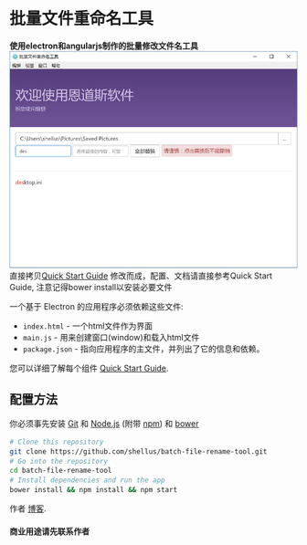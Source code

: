 # 批量文件重命名工具

**使用electron和angularjs制作的批量修改文件名工具**
![image](https://github.com/shellus/batch-file-rename-tool/raw/master/thumbnail/index.png)
直接拷贝[Quick Start Guide](http://electron.atom.io/docs/latest/tutorial/quick-start) 修改而成，配置、文档请直接参考Quick Start Guide, 注意记得bower install以安装必要文件

一个基于 Electron 的应用程序必须依赖这些文件:

- `index.html` - 一个html文件作为界面
- `main.js` - 用来创建窗口(window)和载入html文件
- `package.json` - 指向应用程序的主文件，并列出了它的信息和依赖。

您可以详细了解每个组件 [Quick Start Guide](http://electron.atom.io/docs/latest/tutorial/quick-start).

## 配置方法

你必须事先安装 [Git](https://git-scm.com) 和 [Node.js](https://nodejs.org/en/download/) (附带 [npm](http://npmjs.com)) 和 [bower](http://www.bower.io/)

```bash
# Clone this repository
git clone https://github.com/shellus/batch-file-rename-tool.git
# Go into the repository
cd batch-file-rename-tool
# Install dependencies and run the app
bower install && npm install && npm start
```

作者 [博客](https://blog.endaosi.com).

#### 商业用途请先联系作者
